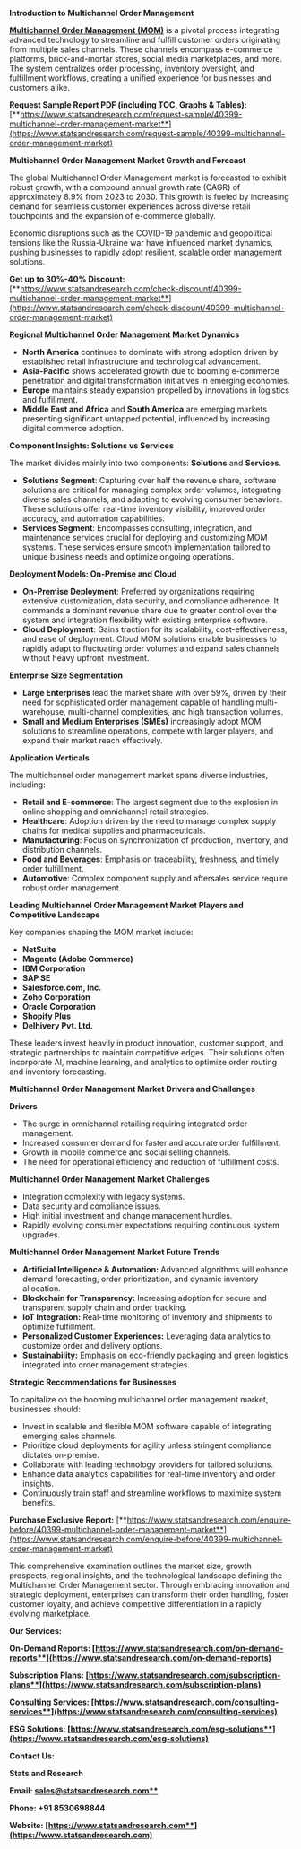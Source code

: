 ﻿**Introduction to Multichannel Order Management**

[**Multichannel Order Management (MOM)**](https://www.statsandresearch.com/report/40399-multichannel-order-management-market) is a pivotal process integrating advanced technology to streamline and fulfill customer orders originating from multiple sales channels. These channels encompass e-commerce platforms, brick-and-mortar stores, social media marketplaces, and more. The system centralizes order processing, inventory oversight, and fulfillment workflows, creating a unified experience for businesses and customers alike.

**Request Sample Report PDF (including TOC, Graphs & Tables):** [**https://www.statsandresearch.com/request-sample/40399-multichannel-order-management-market**](https://www.statsandresearch.com/request-sample/40399-multichannel-order-management-market)

**Multichannel Order Management Market Growth and Forecast**

The global Multichannel Order Management market is forecasted to exhibit robust growth, with a compound annual growth rate (CAGR) of approximately 8.9% from 2023 to 2030. This growth is fueled by increasing demand for seamless customer experiences across diverse retail touchpoints and the expansion of e-commerce globally.

Economic disruptions such as the COVID-19 pandemic and geopolitical tensions like the Russia-Ukraine war have influenced market dynamics, pushing businesses to rapidly adopt resilient, scalable order management solutions.

**Get up to 30%-40% Discount:** [**https://www.statsandresearch.com/check-discount/40399-multichannel-order-management-market**](https://www.statsandresearch.com/check-discount/40399-multichannel-order-management-market)

**Regional Multichannel Order Management Market Dynamics**

- **North America** continues to dominate with strong adoption driven by established retail infrastructure and technological advancement.
- **Asia-Pacific** shows accelerated growth due to booming e-commerce penetration and digital transformation initiatives in emerging economies.
- **Europe** maintains steady expansion propelled by innovations in logistics and fulfillment.
- **Middle East and Africa** and **South America** are emerging markets presenting significant untapped potential, influenced by increasing digital commerce adoption.

**Component Insights: Solutions vs Services**

The market divides mainly into two components: **Solutions** and **Services**.

- **Solutions Segment**: Capturing over half the revenue share, software solutions are critical for managing complex order volumes, integrating diverse sales channels, and adapting to evolving consumer behaviors. These solutions offer real-time inventory visibility, improved order accuracy, and automation capabilities.
- **Services Segment**: Encompasses consulting, integration, and maintenance services crucial for deploying and customizing MOM systems. These services ensure smooth implementation tailored to unique business needs and optimize ongoing operations.

**Deployment Models: On-Premise and Cloud**

- **On-Premise Deployment**: Preferred by organizations requiring extensive customization, data security, and compliance adherence. It commands a dominant revenue share due to greater control over the system and integration flexibility with existing enterprise software.
- **Cloud Deployment**: Gains traction for its scalability, cost-effectiveness, and ease of deployment. Cloud MOM solutions enable businesses to rapidly adapt to fluctuating order volumes and expand sales channels without heavy upfront investment.

**Enterprise Size Segmentation**

- **Large Enterprises** lead the market share with over 59%, driven by their need for sophisticated order management capable of handling multi-warehouse, multi-channel complexities, and high transaction volumes.
- **Small and Medium Enterprises (SMEs)** increasingly adopt MOM solutions to streamline operations, compete with larger players, and expand their market reach effectively.

**Application Verticals**

The multichannel order management market spans diverse industries, including:

- **Retail and E-commerce**: The largest segment due to the explosion in online shopping and omnichannel retail strategies.
- **Healthcare**: Adoption driven by the need to manage complex supply chains for medical supplies and pharmaceuticals.
- **Manufacturing**: Focus on synchronization of production, inventory, and distribution channels.
- **Food and Beverages**: Emphasis on traceability, freshness, and timely order fulfillment.
- **Automotive**: Complex component supply and aftersales service require robust order management.

**Leading Multichannel Order Management Market Players and Competitive Landscape**

Key companies shaping the MOM market include:

- **NetSuite**
- **Magento (Adobe Commerce)**
- **IBM Corporation**
- **SAP SE**
- **Salesforce.com, Inc.**
- **Zoho Corporation**
- **Oracle Corporation**
- **Shopify Plus**
- **Delhivery Pvt. Ltd.**

These leaders invest heavily in product innovation, customer support, and strategic partnerships to maintain competitive edges. Their solutions often incorporate AI, machine learning, and analytics to optimize order routing and inventory forecasting.

**Multichannel Order Management Market Drivers and Challenges**

**Drivers**

- The surge in omnichannel retailing requiring integrated order management.
- Increased consumer demand for faster and accurate order fulfillment.
- Growth in mobile commerce and social selling channels.
- The need for operational efficiency and reduction of fulfillment costs.

**Multichannel Order Management Market Challenges**

- Integration complexity with legacy systems.
- Data security and compliance issues.
- High initial investment and change management hurdles.
- Rapidly evolving consumer expectations requiring continuous system upgrades.

**Multichannel Order Management Market Future Trends**

- **Artificial Intelligence & Automation:** Advanced algorithms will enhance demand forecasting, order prioritization, and dynamic inventory allocation.
- **Blockchain for Transparency:** Increasing adoption for secure and transparent supply chain and order tracking.
- **IoT Integration:** Real-time monitoring of inventory and shipments to optimize fulfillment.
- **Personalized Customer Experiences:** Leveraging data analytics to customize order and delivery options.
- **Sustainability:** Emphasis on eco-friendly packaging and green logistics integrated into order management strategies.

**Strategic Recommendations for Businesses**

To capitalize on the booming multichannel order management market, businesses should:

- Invest in scalable and flexible MOM software capable of integrating emerging sales channels.
- Prioritize cloud deployments for agility unless stringent compliance dictates on-premise.
- Collaborate with leading technology providers for tailored solutions.
- Enhance data analytics capabilities for real-time inventory and order insights.
- Continuously train staff and streamline workflows to maximize system benefits.

**Purchase Exclusive Report:** [**https://www.statsandresearch.com/enquire-before/40399-multichannel-order-management-market**](https://www.statsandresearch.com/enquire-before/40399-multichannel-order-management-market)

This comprehensive examination outlines the market size, growth prospects, regional insights, and the technological landscape defining the Multichannel Order Management sector. Through embracing innovation and strategic deployment, enterprises can transform their order handling, foster customer loyalty, and achieve competitive differentiation in a rapidly evolving marketplace.

**Our Services:**

**On-Demand Reports: [https://www.statsandresearch.com/on-demand-reports**](https://www.statsandresearch.com/on-demand-reports)**

**Subscription Plans: [https://www.statsandresearch.com/subscription-plans**](https://www.statsandresearch.com/subscription-plans)**

**Consulting Services: [https://www.statsandresearch.com/consulting-services**](https://www.statsandresearch.com/consulting-services)**

**ESG Solutions: [https://www.statsandresearch.com/esg-solutions**](https://www.statsandresearch.com/esg-solutions)**

**Contact Us:**

**Stats and Research**

**Email: [sales@statsandresearch.com**](mailto:sales@statsandresearch.com)**

**Phone: +91 8530698844**

**Website: [https://www.statsandresearch.com**](https://www.statsandresearch.com)**
